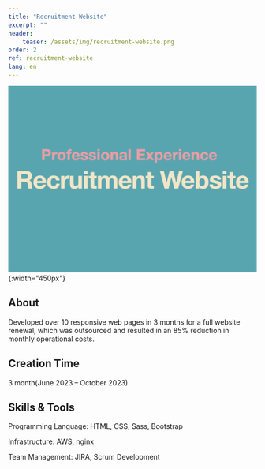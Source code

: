 ```yaml
---
title: "Recruitment Website"
excerpt: ""
header:
    teaser: /assets/img/recruitment-website.png
order: 2
ref: recruitment-website
lang: en
---
```


![teaser](/assets/img/recruitment-website.png){:width="450px"}

## About
Developed over 10 responsive web pages in 3 months for a full website renewal, which was outsourced and resulted in an 85% reduction in monthly operational costs.

## Creation Time
3 month(June 2023 – October 2023)

## Skills & Tools

Programming Language: HTML, CSS, Sass, Bootstrap

Infrastructure: AWS, nginx

Team Management: JIRA, Scrum Development